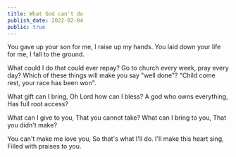 ```yaml
---
title: What God can't do
publish_date: 2022-02-04
public: true
---
```


You gave up your son for me,
I raise up my hands.
You laid down your life for me,
I fall to the ground.

What could I do that could ever repay?
Go to church every week, pray every day?
Which of these things will make you say "well done"?
"Child come rest, your race has been won".

What gift can I bring,
Oh Lord how can I bless?
A god who owns everything,
Has full root access?

What can I give to you,
That you cannot take?
What can I bring to you,
That you didn't make?

You can't make me love you,
So that's what I'll do.
I'll make this heart sing,
Filled with praises to you.
